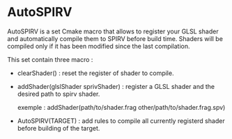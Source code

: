 # AutoSPIRV

AutoSPIRV is a set Cmake macro that allows to register your GLSL shader 
and automatically compile them to SPIRV before build time.
Shaders will be compiled only if it has been modified since the last compilation.

This set contain three macro : 

- clearShader() : reset the register of shader to compile.
- addShader(glslShader sprivShader) : register a GLSL shader and the desired path to spirv shader.

  exemple : 
    addShader(path/to/shader.frag other/path/to/shader.frag.spv)

- AutoSPIRV(TARGET) : add rules to compile all currently registerd shader before building of the target.

